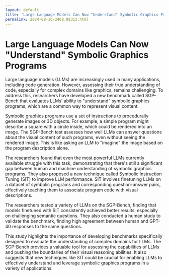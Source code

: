 ```yaml
---
layout: default
title: 'Large Language Models Can Now "Understand" Symbolic Graphics Programs'
permalink: 2024-08-16/2408.08313.html
---
```

# Large Language Models Can Now "Understand" Symbolic Graphics Programs

Large language models (LLMs) are increasingly used in many applications, including code generation. However, assessing their true understanding of code, especially for complex domains like graphics, remains challenging. To address this, researchers have developed a new benchmark called SGP-Bench that evaluates LLMs' ability to "understand" symbolic graphics programs, which are a common way to represent visual content. 

Symbolic graphics programs use a set of instructions to procedurally generate images or 3D objects.  For example, a simple program might describe a square with a circle inside, which could be rendered into an image. The SGP-Bench test assesses how well LLMs can answer questions about the visual content of such programs, even without seeing the rendered image.  This is like asking an LLM to "imagine" the image based on the program description alone.

The researchers found that even the most powerful LLMs currently available struggle with this task, demonstrating that there's still a significant gap between human and machine understanding of symbolic graphics programs. They also proposed a new technique called Symbolic Instruction Tuning (SIT) to improve LLM performance. SIT involves finetuning LLMs on a dataset of symbolic programs and corresponding question-answer pairs, effectively teaching them to associate program code with visual descriptions.  

The researchers tested a variety of LLMs on the SGP-Bench, finding that models finetuned with SIT consistently achieved better results, especially on challenging semantic questions. They also conducted a human study to validate the benchmark, finding high agreement between human and GPT-40 responses to the same questions.  

This study highlights the importance of developing benchmarks specifically designed to evaluate the understanding of complex domains for LLMs.  The SGP-Bench provides a valuable tool for assessing the capabilities of LLMs and pushing the boundaries of their visual reasoning abilities. It also suggests that new techniques like SIT could be crucial for enabling LLMs to effectively understand and leverage symbolic graphics programs in a variety of applications. 
